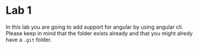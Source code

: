 # Lab 1

In this lab you are going to add support for angular by using angular cli. Please keep in mind that the folder exists already and that you might alredy have a `.git` folder.